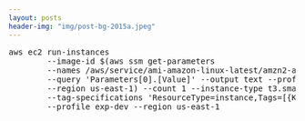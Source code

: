 ```yaml
---
layout: posts
header-img: "img/post-bg-2015a.jpeg"
---
```


<pre>aws ec2 run-instances 
        --image-id $(aws ssm get-parameters 
        --names /aws/service/ami-amazon-linux-latest/amzn2-ami-hvm-x86_64-gp2 
        --query 'Parameters[0].[Value]' --output text --profile exp-dev 
        --region us-east-1) --count 1 --instance-type t3.small 
        --tag-specifications 'ResourceType=instance,Tags=[{Key=Name,Value=configruletest}]' 
        --profile exp-dev --region us-east-1
</pre>